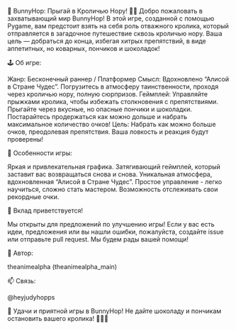 🐇 BunnyHop: Прыгай в Кроличью Нору! 🍩🍫
Добро пожаловать в захватывающий мир BunnyHop! В этой игре, созданной с помощью Pygame, вам предстоит взять на себя роль отважного кролика, который отправляется в загадочное путешествие сквозь кроличью нору. Ваша цель — добраться до конца, избегая хитрых препятствий, в виде аппетитных, но коварных, пончиков и шоколадок!

🕹️ Об игре:

Жанр: Бесконечный раннер / Платформер
Смысл: Вдохновлено “Алисой в Стране Чудес”. Погрузитесь в атмосферу таинственности, проходя через кроличью нору, полную сюрпризов.
Геймплей:
Управляйте прыжками кролика, чтобы избежать столкновения с препятствиями.
Прыгайте через вкусные, но опасные пончики и шоколадки.
Постарайтесь продержаться как можно дольше и набрать максимальное количество очков!
Цель: Набрать как можно больше очков, преодолевая препятствия. Ваша ловкость и реакция будут проверены!

🌟 Особенности игры:

Яркая и привлекательная графика.
Затягивающий геймплей, который заставит вас возвращаться снова и снова.
Уникальная атмосфера, вдохновленная “Алисой в Стране Чудес”.
Простое управление - легко научиться, сложно стать мастером.
Возможность отслеживать свои рекордные очки.

🤝 Вклад приветствуется!

Мы открыты для предложений по улучшению игры! Если у вас есть идеи, предложения или вы нашли ошибки, пожалуйста, создайте issue или отправьте pull request. Мы будем рады вашей помощи!


👤 Автор:

theanimealpha (theanimealpha_main)

📫 Связь:

@heyjudyhopps

🎉 Удачи и приятной игры в BunnyHop! Не дайте шоколаду и пончикам остановить вашего кролика! 🐇🍩🍫
